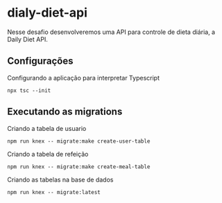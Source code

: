 # dialy-diet-api
Nesse desafio desenvolveremos uma API para controle de dieta diária, a Daily Diet API.

## Configurações

Configurando a aplicação para interpretar Typescript
```
npx tsc --init
```

## Executando as migrations

Criando a tabela de usuario
```
npm run knex -- migrate:make create-user-table
```

Criando a tabela de refeição
```
npm run knex -- migrate:make create-meal-table
```

Criando as tabelas na base de dados
```
npm run knex -- migrate:latest
```